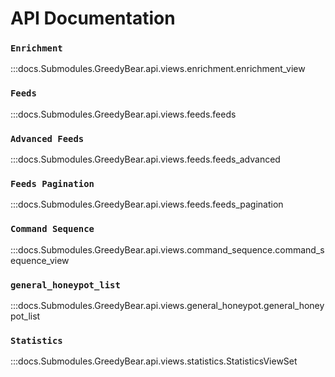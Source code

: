 # API Documentation

### `Enrichment`
:::docs.Submodules.GreedyBear.api.views.enrichment.enrichment_view

### `Feeds`
:::docs.Submodules.GreedyBear.api.views.feeds.feeds

### `Advanced Feeds`
:::docs.Submodules.GreedyBear.api.views.feeds.feeds_advanced

### `Feeds Pagination`
:::docs.Submodules.GreedyBear.api.views.feeds.feeds_pagination

### `Command Sequence`
:::docs.Submodules.GreedyBear.api.views.command_sequence.command_sequence_view

### `general_honeypot_list`
:::docs.Submodules.GreedyBear.api.views.general_honeypot.general_honeypot_list

### `Statistics`
:::docs.Submodules.GreedyBear.api.views.statistics.StatisticsViewSet


